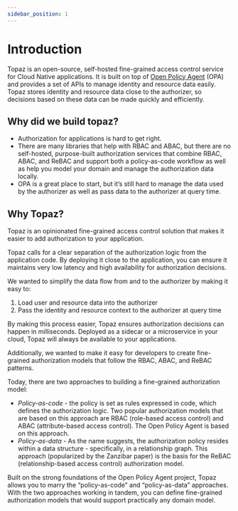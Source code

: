 ```yaml
---
sidebar_position: 1
---
```


# Introduction

Topaz is an open-source, self-hosted fine-grained access control service for Cloud Native applications. It is built on top of [Open Policy Agent](https://www.openpolicyagent.org/) (OPA) and provides a set of APIs to manage identity and resource data easily. Topaz stores identity and resource data close to the authorizer, so decisions based on these data can be made quickly and efficiently.

## Why did we build topaz?

* Authorization for applications is hard to get right.
* There are many libraries that help with RBAC and ABAC, but there are no self-hosted, purpose-built authorization services that combine RBAC, ABAC, and ReBAC and support both a policy-as-code workflow as well as help you model your domain and manage the authorization data locally.
* OPA is a great place to start, but it’s still hard to manage the data used by the authorizer as well as pass data to the authorizer at query time.

## Why Topaz?
Topaz is an opinionated fine-grained access control solution that makes it easier to add authorization to your application.

Topaz calls for a clear separation of the authorization logic from the application code. By deploying it close to the application, you can ensure it maintains very low latency and high availability for authorization decisions.

We wanted to simplify the data flow from and to the authorizer by making it easy to:
1. Load user and resource data into the authorizer
2. Pass the identity and resource context to the authorizer at query time

By making this process easier, Topaz ensures authorization decisions can happen in milliseconds. Deployed as a sidecar or a microservice in your cloud, Topaz will always be available to your applications.

Additionally, we wanted to make it easy for developers to create fine-grained authorization models that follow the RBAC, ABAC, and ReBAC patterns.

Today, there are two approaches to building a fine-grained authorization model:
* _Policy-as-code_ - the policy is set as rules expressed in code, which defines the authorization logic. Two popular authorization models that are based on this approach are RBAC (role-based access control) and ABAC (attribute-based access control).  The Open Policy Agent is based on this approach.
* _Policy-as-data_ - As the name suggests, the authorization policy resides within a data structure - specifically, in a relationship graph. This approach (popularized by the Zanzibar paper) is the basis for the ReBAC (relationship-based access control) authorization model.

Built on the strong foundations of the Open Policy Agent project, Topaz allows you to marry the “policy-as-code” and “policy-as-data” approaches. With the two approaches working in tandem, you can define fine-grained authorization models that would support practically any domain model.
